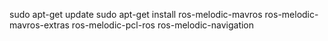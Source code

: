 sudo apt-get update
sudo apt-get install ros-melodic-mavros ros-melodic-mavros-extras ros-melodic-pcl-ros ros-melodic-navigation
